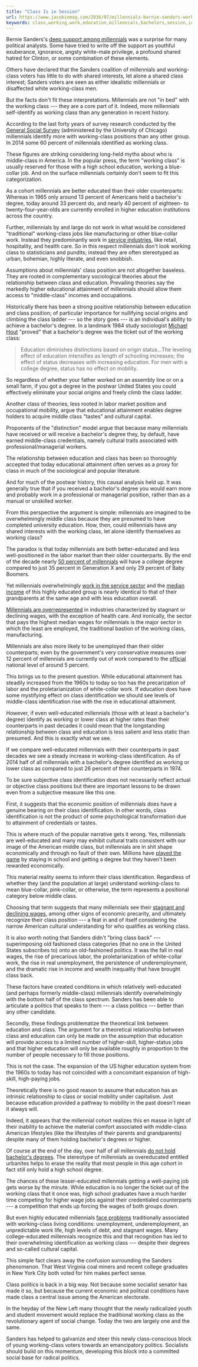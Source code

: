 ```yaml
---
title: "Class Is in Session"
url: https://www.jacobinmag.com/2016/07/millennials-bernie-sanders-working-class-college-education-precarity-wages-jobs/
keywords: class,working,work,education,millennials,bachelors,session,identification,workingclass,degree,counterparts
---
```

Bernie Sanders's [deep support among millennials](https://www.jacobinmag.com/2016/02/bernie-sanders-democratic-presidential-primary-young-people-millenials/) was a surprise for many political analysts. Some have tried to write off the support as youthful exuberance, ignorance, angsty white-male privilege, a profound shared hatred for Clinton, or some combination of these elements.

Others have declared that the Sanders coalition of millennials and working-class voters has little to do with shared interests, let alone a shared class interest; Sanders voters are seen as either idealistic millennials or disaffected white working-class men.

But the facts don't fit these interpretations. Millennials are not "in bed" with the working class --- they are a core part of it. Indeed, more millennials self-identify as working class than any generation in recent history.

According to the last forty years of survey research conducted by the [General Social Survey](http://gss.norc.org/) (administered by the University of Chicago) millennials identify more with working-class positions than any other group. In 2014 some 60 percent of millennials identified as working class.

These figures are striking considering long-held myths about who is middle-class in America. In the popular press, the term "working class" is usually reserved for those with a high school education, working a blue-collar job. And on the surface millennials certainly don't seem to fit this categorization.

As a cohort millennials are better educated than their older counterparts: Whereas in 1965 only around 13 percent of Americans held a bachelor's degree, today around 33 percent do, and nearly 40 percent of eighteen- to twenty-four-year-olds are currently enrolled in higher education institutions across the country.

Further, millennials by and large do not work in what would be considered "traditional" working-class jobs like manufacturing or other blue-collar work. Instead they predominantly work in [service industries](http://www.nytimes.com/2015/08/06/business/economy/services-sector-growth-suggests-strong-economic-momentum.html), like retail, hospitality, and health care. So in this respect millennials don't look working class to statisticians and pundits; instead they are often stereotyped as urban, bohemian, highly literate, and even snobbish.

Assumptions about millennials' class position are not altogether baseless. They are rooted in complementary sociological theories about the relationship between class and education. Prevailing theories say the markedly higher educational attainment of millennials should allow them access to "middle-class" incomes and occupations.

Historically there has been a strong positive relationship between education and class position; of particular importance for nullifying social origins and climbing the class ladder --- so the story goes --- is an individual's ability to achieve a bachelor's degree. In a landmark 1984 study sociologist [Michael Hout](http://sociology.as.nyu.edu/object/soc.Michael_Hout) "proved" that a bachelor's degree was the ticket out of the working class:

> Education diminishes distinctions based on origin status...The leveling effect of education intensifies as length of schooling increases; the effect of status decreases with increasing education. For men with a college degree, status has no effect on mobility.

So regardless of whether your father worked on an assembly line or on a small farm, if you got a degree in the postwar United States you could effectively eliminate your social origins and freely climb the class ladder.

Another class of theories, less rooted in labor market position and occupational mobility, argue that educational attainment enables degree holders to acquire middle class "tastes" and cultural capital.

Proponents of the "distinction" model argue that because many millennials have received or will receive a bachelor's degree they, by default, have earned middle-class credentials, namely cultural traits associated with professional/managerial workers.

The relationship between education and class has been so thoroughly accepted that today educational attainment often serves as a proxy for class in much of the sociological and popular literature.

And for much of the postwar history, this causal analysis held up. It was generally true that if you received a bachelor's degree you would earn more and probably work in a professional or managerial position, rather than as a manual or unskilled worker.

From this perspective the argument is simple: millennials are imagined to be overwhelmingly middle class because they are presumed to have completed university education. How, then, could millennials have any shared interests with the working class, let alone identify themselves as working class?

The paradox is that today millennials are both better-educated and less well-positioned in the labor market than their older counterparts. By the end of the decade nearly [50 percent of millennials](http://nces.ed.gov/programs/digest/d13/tables/dt13_302.60.asp) will have a college degree compared to just 35 percent in Generation X and only 29 percent of Baby Boomers.

Yet millennials overwhelmingly [work in the service sector](http://younginvincibles.org/wp-content/uploads/2014/12/Where-Do-Young-Adults-Work-12.4.pdf) and the [median income](http://www.slate.com/content/dam/slate/uploads/2014/12/15/census_millennials_fixed_1.png.CROP.promovar-mediumlarge.png) of this highly educated group is nearly identical to that of their grandparents at the same age and with less education overall.

[Millennials are overrepresented](http://www.bls.gov/news.release/youth.t03.htm) in industries characterized by stagnant or declining wages, with the exception of health care. And ironically, the sector that pays the highest median wages for millennials is the major sector in which the least are employed, the traditional bastion of the working class, manufacturing.

Millennials are also more likely to be unemployed than their older counterparts; even by the government's very conservative measures over 12 percent of millennials are currently out of work compared to the [official](http://www.bls.gov/news.release/empsit.nr0.htm) national level of around 5 percent.

This brings us to the present question. While educational attainment has steadily increased from the 1960s to today so too has the precarization of labor and the proletarianization of white-collar work. If education does have some mystifying effect on class identification we should see levels of middle-class identification rise with the rise in educational attainment.

However, if even well-educated millennials (those with at least a bachelor's degree) identify as working or lower class at higher rates than their counterparts in past decades it could mean that the longstanding relationship between class and education is less salient and less static than presumed. And this is exactly what we see.

If we compare well-educated millennials with their counterparts in past decades we see a steady increase in working-class identification. As of 2014 half of all millennials with a bachelor's degree identified as working or lower class as compared to just 26 percent of their counterparts in 1974.

To be sure subjective class identification does not necessarily reflect actual or objective class positions but there are important lessons to be drawn even from a subjective measure like this one.

First, it suggests that the economic position of millennials does have a genuine bearing on their class identification. In other words, class identification is not the product of some psychological transformation due to attainment of credentials or tastes.

This is where much of the popular narrative gets it wrong. Yes, millennials are well-educated and many may exhibit cultural traits consistent with our image of the American middle class, but millennials are in shit shape economically and through no fault of their own. Millions have [played the game](https://www.jacobinmag.com/2012/12/the-soul-of-student-debt/) by staying in school and getting a degree but they haven't been rewarded economically.

This material reality seems to inform their class identification. Regardless of whether they (and the population at large) understand working-class to mean blue-collar, pink-collar, or otherwise, the term represents a positional category below middle class.

Choosing that term suggests that many millennials see their [stagnant and declining wages](http://www.bls.gov/news.release/pdf/wkyeng.pdf), among other signs of economic precarity, and ultimately recognize their class position --- a feat in and of itself considering the narrow American cultural understanding for who qualifies as working class.

It is also worth noting that Sanders didn't "bring class back" --- superimposing old fashioned class categories (that no one in the United States subscribes to) onto an old-fashioned politics. It was the fall in real wages, the rise of precarious labor, the proletarianization of white-collar work, the rise in real unemployment, the persistence of underemployment, and the dramatic rise in income and wealth inequality that have brought class back.

These factors have created conditions in which relatively well-educated (and perhaps formerly middle-class) millennials identify overwhelmingly with the bottom half of the class spectrum. Sanders has been able to articulate a politics that speaks to them --- a class politics --- better than any other candidate.

Secondly, these findings problematize the theoretical link between education and class. The argument for a theoretical relationship between class and education can only be made on the assumption that education will provide access to a limited number of higher-skill, higher-status jobs and that higher education will only be available roughly in proportion to the number of people necessary to fill those positions.

This is not the case. The expansion of the US higher education system from the 1960s to today has not coincided with a concomitant expansion of high-skill, high-paying jobs.

Theoretically there is no good reason to assume that education has an intrinsic relationship to class or social mobility under capitalism. Just because education provided a pathway to mobility in the past doesn't mean it always will.

Indeed, it appears that the millennial cohort realizes this en masse in light of their inability to achieve the material comfort associated with middle-class American lifestyles (like the lifestyles of their parents and grandparents) despite many of them holding bachelor's degrees or higher.

Of course at the end of the day, over half of all millennials [do not hold bachelor's degrees](http://www.alternet.org/education/surprise-majority-millennials-dont-have-college-degree-thats-going-cost-everybody). The stereotype of millennials as overeducated entitled urbanites helps to erase the reality that most people in this age cohort in fact still only hold a high school degree.

The chances of these lesser-educated millennials getting a well-paying job gets worse by the minute. While education is no longer the ticket out of the working class that it once was, high school graduates have a much harder time competing for higher wage jobs against their credentialed counterparts --- a competition that ends up forcing the wages of both groups down.

But even highly educated millennials [face problems](https://www.jacobinmag.com/2014/01/in-the-name-of-love/) traditionally associated with working-class living conditions: unemployment, underemployment, an unpredictable work life, high levels of debt, and stagnant wages. Many college-educated millennials recognize this and that recognition has led to their overwhelming identification as working class --- despite their degrees and so-called cultural capital.

This simple fact clears away the confusion surrounding the Sanders phenomenon. That West Virginia coal miners and recent college graduates in New York City both voted for him makes perfect sense.

Class politics is back in a big way. Not because some socialist senator has made it so, but because the current economic and political conditions have made class a central issue among the American electorate.

In the heyday of the New Left many thought that the newly radicalized youth and student movement would replace the traditional working class as the revolutionary agent of social change. Today the two are largely one and the same.

Sanders has helped to galvanize and steer this newly class-conscious block of young working-class voters towards an emancipatory politics. Socialists should build on this momentum, developing this block into a committed social base for radical politics.
